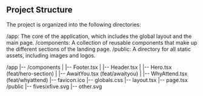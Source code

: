 ## Project Structure

The project is organized into the following directories:

/app: The core of the application, which includes the global layout and the main page.
/components: A collection of reusable components that make up the different sections of the landing page.
/public: A directory for all static assets, including images and logos.

/app
|-- /components
|   |-- Footer.tsx
|   |-- Header.tsx
|   |-- Hero.tsx (feat/hero-section)
|   |-- AwaitYou.tsx (feat/awaityou)
|   |-- WhyAttend.tsx (feat/whyattend)
|-- favicon.ico
|-- globals.css
|-- layout.tsx
|-- page.tsx
/public
|-- fivesixfive.svg
|-- other.svg


